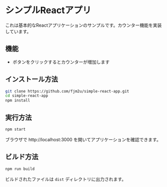 # シンプルReactアプリ

これは基本的なReactアプリケーションのサンプルです。カウンター機能を実装しています。

## 機能

- ボタンをクリックするとカウンターが増加します

## インストール方法

```bash
git clone https://github.com/fjm2u/simple-react-app.git
cd simple-react-app
npm install
```

## 実行方法

```bash
npm start
```

ブラウザで http://localhost:3000 を開いてアプリケーションを確認できます。

## ビルド方法

```bash
npm run build
```

ビルドされたファイルは `dist` ディレクトリに出力されます。